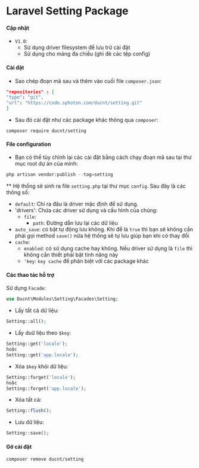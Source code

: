 # Laravel Setting Package

#### Cập nhật

- `V1.0`:
    + Sử dụng driver filesystem để lưu trữ cài đặt
    + Sử dụng cho mảng đa chiều (ghi đè các tệp config)

#### Cài đặt

- Sao chép đoạn mã sau và thêm vào cuối file `composer.json`:

```json
"repositories" : [
"type": "git",
"url": "https://code.sphoton.com/ducnt/setting.git"
]
```

- Sau đó cài đặt như các package khác thông qua `composer`:

`composer require ducnt/setting`

#### File configuration

- Bạn có thể tùy chỉnh lại các cài đặt bằng cách chạy đoạn mã sau tại thư mục root dự án của mình:

```php
php artisan vendor:publish --tag=setting
```

** Hệ thống sẽ sinh ra file `setting.php` tại thư mục `config`. Sau đây là các thông số:

- `default`: Chỉ ra đâu là driver mặc định để sử dụng.
- 'drivers': Chứa các driver sử dụng và cấu hình của chúng:
    + `file`:
        + `path`: Đường dẫn lưu lại các dữ liệu
- `auto_save`: có bật tự động lưu không. Khi để là `true` thì bạn sẽ không cần phải gọi method `save()` nữa hệ thống sẽ
  tự lưu giúp bạn khi có thay đổi
- `cache`:
    + `enabled`: có sử dụng cache hay không. Nếu driver sử dụng là `file` thì không cần thiết phải bật tính năng này
    + `'key`: `key cache` để phân biệt với các package khác

#### Các thao tác hỗ trợ

Sử dụng `Facade`:

```php
use Ducnt\Modules\Setting\Facades\Setting;
```

- Lấy tất cả dữ liệu:

```php
Setting::all();
```

- Lấy duữ liệu theo `$key`:

```php
Setting::get('locale');
hoặc 
Setting::get('app.locale');
```

- Xóa `$key` khỏi dữ liệu:

```php
Setting::forget('locale');
hoặc 
Setting::forget('app.locale');
```

- Xóa tất cả:

```php
Setting::flush();
```

- Lưu dữ liệu:

```php
Setting::save();
```

#### Gỡ cài đặt

`composer remove ducnt/setting`